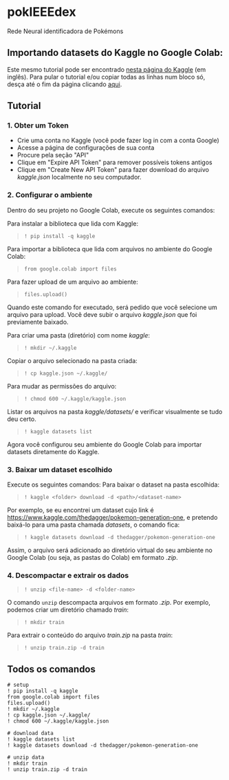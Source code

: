 # pokIEEEdex
Rede Neural identificadora de Pokémons

## Importando datasets do Kaggle no Google Colab:
Este mesmo tutorial pode ser encontrado [nesta página do Kaggle](https://www.kaggle.com/general/74235) (em inglês).
Para pular o tutorial e/ou copiar todas as linhas num bloco só, desça até o fim da página clicando [aqui](#todos-os-comandos).

## Tutorial
### 1. Obter um Token
- Crie uma conta no Kaggle (você pode fazer log in com a conta Google)
- Acesse a página de configurações de sua conta
- Procure pela seção "API"
- Clique em "Expire API Token" para remover possíveis tokens antigos
- Clique em "Create New API Token" para fazer download do arquivo _kaggle.json_ localmente no seu computador.
### 2. Configurar o ambiente
Dentro do seu projeto no Google Colab, execute os seguintes comandos:

Para instalar a biblioteca que lida com Kaggle:
>```! pip install -q kaggle```

Para importar a biblioteca que lida com arquivos no ambiente do Google Colab:
>```from google.colab import files```

Para fazer upload de um arquivo ao ambiente:
>```files.upload()```

Quando este comando for executado, será pedido que você selecione um arquivo para upload. Você deve subir o arquivo _kaggle.json_ que foi previamente baixado.

Para criar uma pasta (diretório) com nome _kaggle_:
>```! mkdir ~/.kaggle```

Copiar o arquivo selecionado na pasta criada:
>```! cp kaggle.json ~/.kaggle/```

Para mudar as permissões do arquivo:
>```! chmod 600 ~/.kaggle/kaggle.json```

Listar os arquivos na pasta _kaggle/datasets/_ e verificar visualmente se tudo deu certo.
>```! kaggle datasets list```

Agora você configurou seu ambiente do Google Colab para importar datasets diretamente do Kaggle.

### 3. Baixar um dataset escolhido
Execute os seguintes comandos:
Para baixar o dataset na pasta escolhida:
>```! kaggle <folder> download -d <path>/<dataset-name>```

Por exemplo, se eu encontrei um dataset cujo link é https://www.kaggle.com/thedagger/pokemon-generation-one, e pretendo baixá-lo para uma pasta chamada _datasets_, o comando fica:
>```! kaggle datasets download -d thedagger/pokemon-generation-one```

Assim, o arquivo será adicionado ao diretório virtual do seu ambiente no Google Colab (ou seja, as pastas do Colab) em formato _.zip_.

### 4. Descompactar e extrair os dados
>```! unzip <file-name> -d <folder-name>```

O comando ```unzip``` descompacta arquivos em formato _.zip_. Por exemplo, podemos criar um diretório chamado _train_:
>```! mkdir train```

Para extrair o conteúdo do arquivo _train.zip_ na pasta _train_:
>```! unzip train.zip -d train```

## Todos os comandos
```
# setup
! pip install -q kaggle
from google.colab import files
files.upload()
! mkdir ~/.kaggle
! cp kaggle.json ~/.kaggle/
! chmod 600 ~/.kaggle/kaggle.json

# download data
! kaggle datasets list
! kaggle datasets download -d thedagger/pokemon-generation-one

# unzip data
! mkdir train
! unzip train.zip -d train
```
